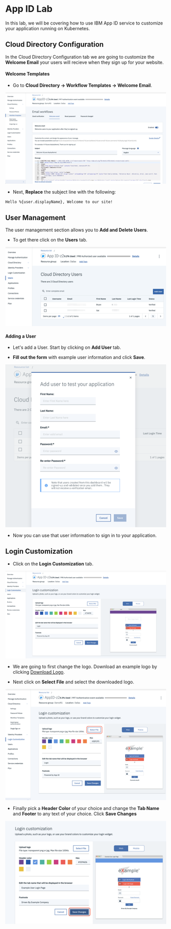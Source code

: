 # App ID Lab
In this lab, we will be covering how to use IBM App ID service to customize your application running on Kubernetes.

## Cloud Directory Configuration

In the Cloud Directory Configuration tab we are going to customize the **Welcome Email** your users will recieve when they sign up for your website.

#### Welcome Templates

- Go to **Cloud Directory -> Workflow Templates -> Welcome Email**. 

![WelcomeEmail](WelcomeEmail.png)

- Next, **Replace** the subject line with the following:

``` 
Hello %{user.displayName}, Welcome to our site! 
```

## User Management

The user management section allows you to **Add and Delete Users**. 

- To get there click on the **Users** tab.

![Users-Page](UsersPage.png)

#### Adding a User  

- Let's add a User. Start by clicking on **Add User** tab. 

- **Fill out the form** with example user information and click **Save**.

![AddMenu](AddMenu.png)

- Now you can use that user information to sign in to your application.

## Login Customization

- Click on the **Login Customization** tab. 

![LoginCustomization](LoginCustomization.png)

- We are going to first change the logo. Download an example logo by clicking <a href="SampleLogo.png" download>Download Logo</a>.

- Next click on **Select File** and select the downloaded logo.

![SelectFile](SelectFile.png)

- Finally pick a **Header Color** of your choice and change the **Tab Name** and **Footer** to any text of your choice. Click **Save Changes**

![EditedLogin](EditedLogin.png)